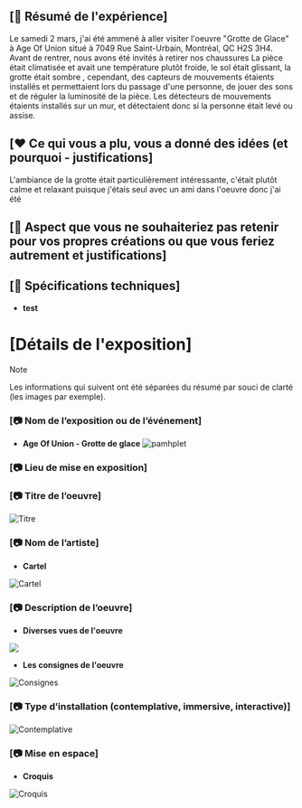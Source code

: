 ## [📃 Résumé de l'expérience]

Le samedi 2 mars, j'ai été ammené à aller visiter l'oeuvre "Grotte de Glace" à Age Of Union situé à 7049 Rue Saint-Urbain, Montréal, QC H2S 3H4. Avant de rentrer, nous avons été invités à retirer nos chaussures
La pièce était climatisée et avait une température plutôt froide, le sol était glissant, la grotte était sombre , cependant, des capteurs de mouvements étaients installés et permettaient lors du passage d'une personne, de jouer des sons et de réguler la luminosité de la pièce. Les détecteurs de mouvements étaients installés sur un mur, et détectaient donc si la personne était levé ou assise. 


## [❤️ Ce qui vous a plu, vous a donné des idées (et pourquoi - justifications]

L'ambiance de la grotte était particulièrement intéressante, c'était plutôt calme et relaxant puisque j'étais seul avec un ami dans l'oeuvre donc j'ai été 


## [🤔 Aspect que vous ne souhaiteriez pas retenir pour vos propres créations ou que vous feriez autrement et justifications]


## [🔧 Spécifications techniques]

* **test**
  

# [Détails de l'exposition]
> [!NOTE]
> Les informations qui suivent ont été séparées du résumé par souci de clarté (les images par exemple).
> 
### [📷 Nom de l’exposition ou de l’événement]
* **Age Of Union - Grotte de glace**
![pamhplet](-)

### [📷 Lieu de mise en exposition]


### [📷 Titre de l’oeuvre]

![Titre](-)


### [📷 Nom de l’artiste]

* **Cartel**
  
![Cartel](-)



### [📷 Description de l’oeuvre]
* **Diverses vues de l'oeuvre**

![](-)

* **Les consignes de l'oeuvre**
  
![Consignes](-)

### [📷 Type d’installation (contemplative, immersive, interactive)]
  
![Contemplative](-)



### [📷 Mise en espace]

* **Croquis**
  
![Croquis](-)
